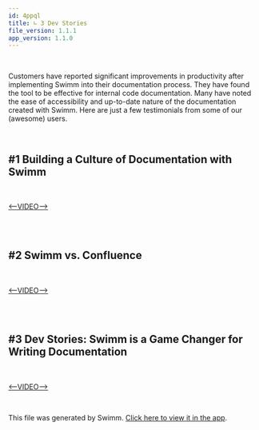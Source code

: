 ```yaml
---
id: 4ppql
title: ∟ 3 Dev Stories
file_version: 1.1.1
app_version: 1.1.0
---
```


<br/>

Customers have reported significant improvements in productivity after implementing Swimm into their documentation process. They have found the tool to be effective for internal code documentation. Many have noted the ease of accessibility and up-to-date nature of the documentation created with Swimm. Here are just a few testimonials from some of our (awesome) users.

<br/>

## #1 Building a Culture of Documentation with Swimm

<br/>

[<--VIDEO-->](https://www.youtube.com/watch?v=q1szhi43ePM&ab_channel=Swimm)

<br/>

<br/>

## **#2 Swimm vs. Confluence**

<br/>

[<--VIDEO-->](https://www.youtube.com/watch?v=S7oYPFlh_M4&ab_channel=Swimm)

<br/>

<br/>

## #3 **Dev Stories: Swimm is a Game Changer for Writing Documentation**

<br/>

[<--VIDEO-->](https://www.youtube.com/watch?v=7xV5G6pmZ38&ab_channel=Swimm)

<br/>

This file was generated by Swimm. [Click here to view it in the app](https://swimm-web-app.web.app/repos/Z2l0aHViJTNBJTNBdG9kbyUzQSUzQVlvc3NpU2FhZGk=/docs/4ppql).
